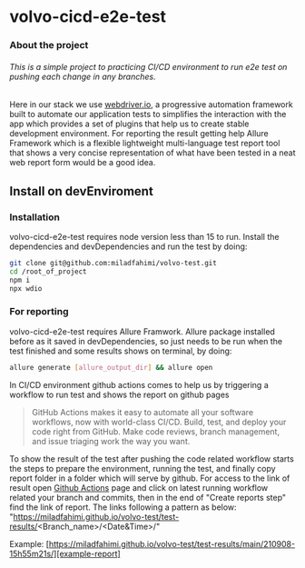 # volvo-cicd-e2e-test


### About the project
###### This is a simple project to practicing CI/CD environment to run e2e test on pushing each change in any branches.
Here in our stack we use [webdriver.io][wdio],  a progressive automation framework built to automate our application tests to simplifies the interaction with the app which provides a set of plugins that help us to create stable development environment. For reporting the result getting help Allure Framework which is a flexible lightweight multi-language test report tool that shows a very concise representation of what have been tested in a neat web report form would be a good idea.

## Install on devEnviroment
### Installation

volvo-cicd-e2e-test requires node version less than 15 to run.
Install the dependencies and devDependencies and run the test by doing:

```sh
git clone git@github.com:miladfahimi/volvo-test.git
cd /root_of_project
npm i
npx wdio
```
### For reporting
volvo-cicd-e2e-test requires Allure Framwork.
Allure package installed before as it saved in devDependencies, so just needs to be run when the test finished and some results shows on terminal, by doing:
```sh
allure generate [allure_output_dir] && allure open
```
In CI/CD environment github actions comes to help us by triggering a workflow to run test and shows the report on github pages

> GitHub Actions makes it easy to automate all your software workflows, now with world-class CI/CD. Build, test, and deploy your code right from GitHub. Make code reviews, branch management, and issue triaging work the way you want.

To show the result of the test after pushing the code related workflow starts the steps to prepare the environment, running the test, and finally copy report folder in a folder which will serve by github.
For access to the link of result open [Github Actions][github-actions] page and click on latest running workflow related your branch and commits, then in the end of "Create reports step" find the link of report.
The links following a pattern as below:
"https://miladfahimi.github.io/volvo-test/test-results/<Branch_name>/<Date&Time>/"

Example: [https://miladfahimi.github.io/volvo-test/test-results/main/210908-15h55m21s/][example-report]


   [wdio]: <https://webdriver.io/>
   [example-report]: <https://miladfahimi.github.io/volvo-test/test-results/main/210908-15h55m21s/>
   [github-actions]: <https://github.com/miladfahimi/volvo-test/actions>
   [github-link]: <https://github.com/miladfahimi/volvo-test/>